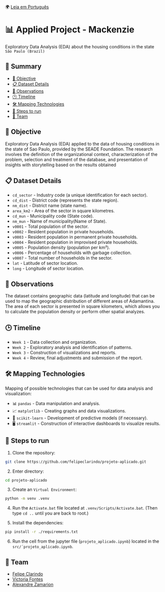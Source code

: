 🌍 [Leia em Português](README.pt-BR.md)

# 📊 Applied Project - Mackenzie

Exploratory Data Analysis (EDA) about the housing conditions in the state `São Paulo (Brazil)`

## 📖 Summary

- [🎯 Objective](#-🎯-Objective)
- [📋 Dataset Details](#-📋-Dataset-Details)
- [📌 Observations](#-📌-Observations)
- [🕒 Timeline](#-🕒-Timeline)
- [🛠 Mapping Technologies](#-🛠-Mapping-Technologies)
- [💫 Steps to run](#-💫-Steps-to-run)
- [👥 Team](#-👥-Team)

## 🎯 Objective

Exploratory Data Analysis (EDA) applied to the data of housing conditions in the state of Sao Paulo, provided by the SEADE Foundation. The research involves the definition of the organizational context, characterization of the problem, selection and treatment of the database, and presentation of insights with storytelling based on the results obtained

## 📋 Dataset Details

- `cd_sector` - Industry code (a unique identification for each sector).
- `cd_dist` - District code (represents the state region).
- `nm_dist` - District name (state name).
- `area_km2` - Area of the sector in square kilometres.
- `cd_mun` - Municipality code (State code).
- `nm_mun` - Name of municipality(Name of State).
- `v0001` - Total population of the sector.
- `v0002` - Resident population in private households.
- `v0003` - Resident population in permanent private households.
- `v0004` - Resident population in improvised private households.
- `v0005` - Population density (population per km²).
- `v0006` - Percentage of households with garbage collection.
- `v0007` - Total number of households in the sector.
- `lat` - Latitude of sector location.
- `long` - Longitude of sector location.

## 📌 Observations

The dataset contains geographic data (latitude and longitude) that can be used to map the geographic distribution of different areas of Adamantina.
The area of each sector is presented in square kilometers, which allows you to calculate the population density or perform other spatial analyzes.

## 🕒 Timeline

- `Week 1` - Data collection and organization.
- `Week 2` - Exploratory analysis and identification of patterns.
- `Week 3` - Construction of visualizations and reports.
- `Week 4` - Review, final adjustments and submission of the report.

## 🛠 Mapping Technologies

Mapping of possible technologies that can be used for data analysis and visualization:

- 📊 `pandas` - Data manipulation and analysis.
- 📈 `matplotlib` - Creating graphs and data visualizations.
- 🤖 `scikit-learn` - Development of predictive models (if necessary).
- 🖥 `streamlit` - Construction of interactive dashboards to visualize results.

## 💫 Steps to run

1. Clone the repository:

```bash
git clone https://github.com/felipeclarindo/projeto-aplicado.git
```

2. Enter directory:

```bash
cd projeto-aplicado
```

3. Create an `Virtual Environment`:

```bash
python -m venv .venv
```

4. Run the `Activate.bat` file located at `.venv/Scripts/Activate.bat`. (Then type `cd ..` until you are back to root.)

5. Install the dependencies:

```bash
pip install -r ./requirements.txt
```

6. Run the cell from the jupyter file (`projeto_aplicado.ipynb`) located in the `src/´projeto_aplicado.ipynb`.

## 👥 Team

- [Felipe Clarindo](https://github.com/felipeclarindo)
- [Victoria Fontes](https://github.com/victoriafortes)
- [Alexandre Zamarion](https://github.com/alezamarion)

